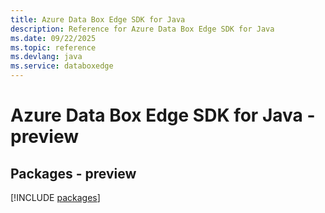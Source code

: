 ```yaml
---
title: Azure Data Box Edge SDK for Java
description: Reference for Azure Data Box Edge SDK for Java
ms.date: 09/22/2025
ms.topic: reference
ms.devlang: java
ms.service: databoxedge
---
```

# Azure Data Box Edge SDK for Java - preview
## Packages - preview
[!INCLUDE [packages](data-box-edge-index.md)]